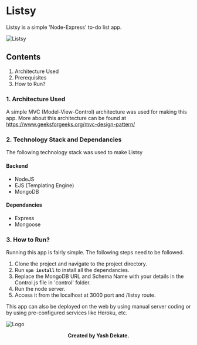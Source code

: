 # Listsy

Listsy is a simple 'Node-Express' to-do list app.

![Listsy](https://user-images.githubusercontent.com/42903859/85851791-fcc1eb80-b7cc-11ea-9427-30fea9ffaf31.png)

## Contents
1. Architecture Used
2. Prerequisites
3. How to Run?

### 1. Architecture Used
A simple MVC (Model-View-Control) architecture was used for making this app. More about this architecture can be found at
https://www.geeksforgeeks.org/mvc-design-pattern/

### 2. Technology Stack and Dependancies
The following technology stack was used to make Listsy

#### Backend

* NodeJS
* EJS (Templating Engine)
* MongoDB

#### Dependancies

* Express
* Mongoose


### 3. How to Run?
Running this app is fairly simple. The following steps need to be followed.

1. Clone the project and navigate to the project directory.
2. Run **``npm install``** to install all the dependancies.
3. Replace the MongoDB URL and Schema Name with your details in the Control.js file in 'control' folder.
4. Run the node server.
5. Access it from the localhost at 3000 port and /listsy route.

This app can also be deployed on the web by using manual server coding or by using pre-configured services like Heroku, etc.

![Logo](https://user-images.githubusercontent.com/42903859/85853476-2f211800-b7d0-11ea-9be3-87b015906559.png)

<b> <p align = "center"> Created by Yash Dekate. </p> </b>

